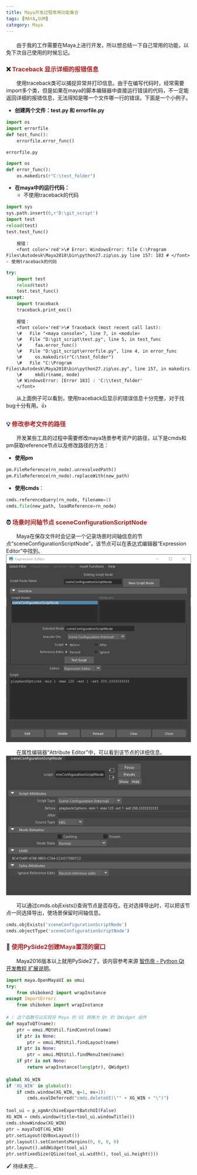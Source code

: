 ```yaml
---
title: Maya开发过程常用功能集合
tags: [MAYA,SUM]
category: Maya
---
```


#### 
&emsp;&emsp;由于我的工作需要在Maya上进行开发，所以想总结一下自己常用的功能，以免下次自己使用的时候忘记。

### ❌ <font color=FireBrick>Traceback 显示详细的报错信息</font>

&emsp;&emsp;使用traceback类可以捕捉异常并打印信息。由于在编写代码时，经常需要import多个类，但是如果在maya的脚本编辑器中直接运行错误的代码，不一定能返回详细的报错信息，无法得知是哪一个文件哪一行的错误。下面是一个小例子。
- **创建两个文件：test.py 和 errorfile.py**
```python
import os
import errorfile
def test_func():
    errorfile.error_func()
```
    errorfile.py
```python
import os
def error_func():
    os.makedirs(r"C:\test_folder")
```


- **在maya中的运行代码：**
    - 不使用traceback的代码
```python
import sys
sys.path.insert(0,r'D:\git_script')
import test
reload(test)
test.test_func()
```
        报错：
        <font color='red'>\# Error: WindowsError: file C:\Program Files\Autodesk\Maya2018\bin\python27.zip\os.py line 157: 183 # </font>
    - 使用traceback的代码
```python
try:
    import test
    reload(test)
    test.test_func()
except:
    import traceback
    traceback.print_exc()
```
        报错：
        <font color='red'>\# Traceback (most recent call last):
        \#   File "<maya console>", line 7, in <module>
        \#   File "D:\git_script\test.py", line 5, in test_func
        \#     faa.error_func()
        \#   File "D:\git_script\errorfile.py", line 4, in error_func
        \#     os.makedirs(r"C:\test_folder")
        \#   File "C:\Program Files\Autodesk\Maya2018\bin\python27.zip\os.py", line 157, in makedirs
        \#     mkdir(name, mode)
        \# WindowsError: [Error 183] : 'C:\\test_folder'
        </font>

&emsp;&emsp;从上面例子可以看到，使用traceback后显示的错误信息十分完整，对于找bug十分有用。👍

### 💡 <font color=FireBrick>修改参考文件的路径</font>
&emsp;&emsp;开发某些工具的过程中需要修改maya场景参考资产的路径，以下是cmds和pm获取reference节点以及修改路径的方法：
- **使用pm**
```python
pm.FileReference(rn_node).unresolvedPath()
pm.FileReference(rn_node).replaceWith(new_path) 
```
- **使用cmds**：
```python
cmds.referenceQuery(rn_node, filename=1)
cmds.file(new_path, loadReference=rn_node)
```

### ⏰ <font color=FireBrick>场景时间轴节点 sceneConfigurationScriptNode</font>
&emsp;&emsp;Maya在保存文件时会记录一个记录场景时间轴信息的节点“sceneConfigurationScriptNode”，该节点可以在表达式编辑器“Expression Editor”中找到。  
![](Maya开发过程常用功能集合/editor.png)

&emsp;&emsp;在属性编辑器“Attribute Editor”中，可以看到该节点的详细信息。  
![](Maya开发过程常用功能集合/script_editor.png)

&emsp;&emsp;可以通过cmds.objExists()查询节点是否存在。在对选择导出时，可以把该节点一同选择导出，使场景保留时间轴信息。
```python
cmds.objExists('sceneConfigurationScriptNode')
cmds.objectType('sceneConfigurationScriptNode')
```

### 💎 <font color=FireBrick>使用PySide2创建Maya置顶的窗口</font>
&emsp;&emsp;Maya2016版本以上就用PySide2了。该内容参考来源 [智伤帝 - Python Qt 开发教程 扩展说明](https://blog.l0v0.com/%2Fposts%2F2e0af969.html)。
```python
import maya.OpenMayaUI as omui
try:
    from shiboken2 import wrapInstance
except ImportError:
    from shiboken import wrapInstance

# ! 这个函数可以实现将 Maya 的 UI 转换为 Qt 的 QWidget 组件
def mayaToQT(name):
    ptr = omui.MQtUtil.findControl(name)
    if ptr is None:
        ptr = omui.MQtUtil.findLayout(name)
    if ptr is None:
        ptr = omui.MQtUtil.findMenuItem(name)
    if ptr is not None:
        return wrapInstance(long(ptr), QWidget)

global XG_WIN
if 'XG_WIN' in globals():
    if cmds.window(XG_WIN, q=1, ex=1):
        cmds.evalDeferred("cmds.deleteUI(\"" + XG_WIN + "\")")

tool_ui = p_xgmArchiveExportBatchUI(False)
XG_WIN = cmds.window(title=tool_ui.windowTitle())
cmds.showWindow(XG_WIN)
ptr = mayaToQT(XG_WIN)
ptr.setLayout(QVBoxLayout())
ptr.layout().setContentsMargins(0, 0, 0, 0)
ptr.layout().addWidget(tool_ui)
ptr.setFixedSize(QSize(tool_ui.width(), tool_ui.height()))
```

🖌 待续未完...